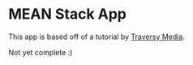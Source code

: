 # MEAN Stack App

This app is based off of a tutorial by [Traversy Media](https://youtube.com/user/TechGuyWeb). 

Not yet complete :)
